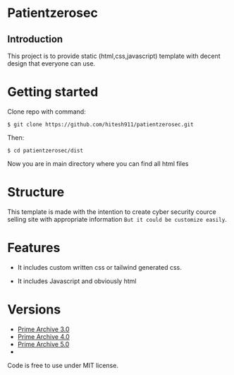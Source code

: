 # Patientzerosec
## Introduction

This project is to provide static (html,css,javascript) template with decent design that everyone can use.

# Getting started

Clone repo with command:

    $ git clone https://github.com/hitesh911/patientzerosec.git
    
Then:

    $ cd patientzerosec/dist

Now you are in main directory where you can find all html files

# Structure
This template is made with the intention to create cyber security cource selling site with appropriate information `But it could be customize easily`.

# Features

* It includes custom written css or tailwind generated css.

* It includes Javascript and obviously html

# Versions

* [Prime Archive 3.0](https://github.com/hitesh911/patientzerosec3.0)
* [Prime Archive 4.0](https://github.com/hitesh911/patientzerosec4.0)
* [Prime Archive 5.0](https://github.com/hitesh911/patientzerotwo5.0)
* 
Code is free to use under MIT license.
